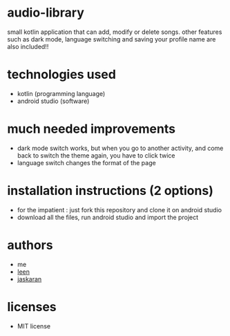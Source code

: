 # audio-library
small kotlin application that can add, modify or delete songs. other features such as dark mode, language switching and saving your profile name are also included!!

# technologies used
- kotlin (programming language)
- android studio (software)

# much needed improvements
- dark mode switch works, but when you go to another activity, and come back to switch the theme again, you have to click twice
- language switch changes the format of the page

# installation instructions (2 options)
- for the impatient : just fork this repository and clone it on android studio
- download all the files, run android studio and import the project

# authors
- me
- <a href="https://github.com/LeenAlHarash">leen<a>
- <a href="https://github.com/issjayjay">jaskaran</a>

# licenses
- MIT license
